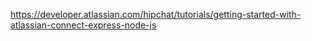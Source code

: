 https://developer.atlassian.com/hipchat/tutorials/getting-started-with-atlassian-connect-express-node-js
